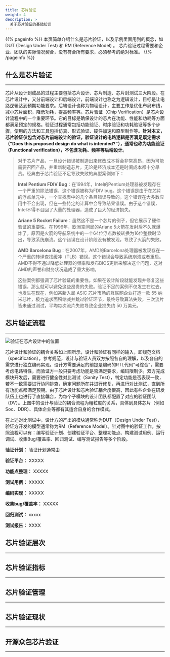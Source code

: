 ```yaml
---
title: 芯片验证
weight: 4
description: >
  关于芯片验证的基础知识
---
```


{{% pageinfo %}}
本页简单介绍什么是芯片验证，以及示例里面用到的概念，如 DUT (Design Under Test) 和 RM (Reference Model) 。
芯片验证过程需要和企业、团队的实际情况契合，没有符合所有要求，必须参考的绝对标准。
{{% /pageinfo %}}

## 什么是芯片验证 ##

---

芯片从设计到成品的过程主要包括芯片设计、芯片制造、芯片封测试三大阶段。在芯片设计中，又分前端设计和后端设计，前端设计也称之为逻辑设计，目标是让电路逻辑达到预期功能要求。后端设计也称为物理设计，主要工作是优化布局布线，减小芯片面积，降低功耗，提高频率等。芯片验证（Chip Verification）是芯片设计流程中的一个重要环节。它的目标是确保设计的芯片在功能、性能和功耗等方面都满足预定的规格。验证过程通常包括功能验证、时序验证和功耗验证等多个步骤，使用的方法和工具包括仿真、形式验证、硬件加速和原型制作等。**针对本文，芯片验证仅包含对芯片前端设计的验证，验证设计的电路逻辑是否满足既定需求（"Does this proposed design do what is intended?"），通常也称为功能验证（Functional verification），不包含功耗、频率等后端设计**。

<blockquote><p>
对于芯片产品，一旦设计错误被制造出来修改成本将会非常高昂，因为可能需要召回产品，并重新制造芯片，无论是经济成本还是时间成本都十分昂贵。经典由于芯片验证不足导致失败的典型案例如下：

**Intel Pentium FDIV Bug**：在1994年，Intel的Pentium处理器被发现存在一个严重的除法错误，这个错误被称为FDIV bug。这个错误是由于在芯片的浮点单元中，一个查找表中的几个条目错误导致的。这个错误在大多数应用中不会出现，但在一些特定的计算中会导致结果错误。由于这个错误，Intel不得不召回了大量的处理器，造成了巨大的经济损失。

**Ariane 5 Rocket Failure**：虽然这不是一个芯片的例子，但它展示了硬件验证的重要性。在1996年，欧洲空间局的Ariane 5火箭在发射后不久就爆炸了。原因是火箭的导航系统中的一个64位浮点数被转换为16位整数时溢出，导致系统崩溃。这个错误在设计阶段没有被发现，导致了火箭的失败。

**AMD Barcelona Bug**：在2007年，AMD的Barcelona处理器被发现存在一个严重的转译查找缓冲（TLB）错误。这个错误会导致系统崩溃或者重启。AMD不得不通过降低处理器的频率和发布BIOS更新来解决这个问题，这对AMD的声誉和财务状况造成了重大影响。

这些案例都强调了芯片验证的重要性。如果在设计阶段就能发现并修复这些错误，那么就可以避免这些昂贵的失败。验证不足的案例不仅发生在过去，也发生在现在，例如某新入局 ASIC 芯片市场的互联网企业打造一款 55 纳米芯片，极力追求面积缩减并跳过验证环节，最终导致算法失败，三次流片皆未通过测试，平均每次流片失败导致企业损失约 50 万美元。
</p></blockquote>


## 芯片验证流程 ##

---

![验证在芯片设计中的位置](ic-verify.drawio.svg)

芯片设计和验证的耦合关系如上图所示，设计和验证有同样的输入，即规范文档（specification）。参考规范，设计与验证人员双方按照各自的理解，以及各自的需求进行独立编码实现。设计方需要满足的前提是编码的RTL代码“可综合”，需要考虑电路特性，而验证方一般只要考虑功能是否满足要求，编码限制少。双方完成模块开发后，需要进行健全性对比测试（Sanity Test），判定功能是否表现一致，若不一致需要进行协同排查，确定问题所在并进行修复，再进行对比测试，直到所有功能点都满足预期。由于芯片设计和芯片验证耦合度很高，因此有些企业在研发队伍上也进行了直接耦合，为每个子模块的设计团队都配置了对应的验证团队（DV）。上图中的设计与验证的耦合流程为粗粒度的关系，具体到具体芯片（例如Soc、DDR）、具体企业等都有其适合自身的合作模式。

在上述对比测试中，设计方的产出的模块通常称为DUT（Design Under Test），验证方开发的模型通常称为RM（Reference Model）。针对图中的验证工作，按照流程可以有：编写验证计划、创建验证平台、整理功能点、构建测试用例、运行调试、收集Bug/覆盖率、回归测试、编写测试报告等多个阶段。

**验证计划：** 验证计划通常由

**验证平台：** XXXXX

**功能点整理：** XXXXX

**测试用例：** XXXXX

**编码实现：** XXXXX

**收集bug/覆盖率：** XXXXX

**回归测试：** xxxxx

**测试报告：** XXXX


## 芯片验证层次 ##
---


## 芯片验证指标 ##
---


## 芯片验证管理 ##
---


## 芯片验证现状 ##
---

## 开源众包芯片验证 ##
---

